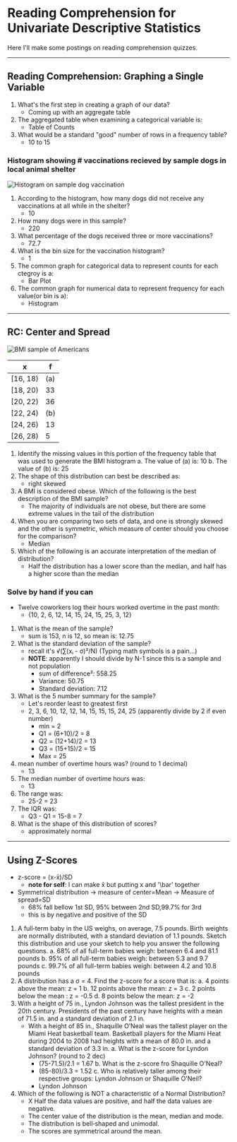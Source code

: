# Reading Comprehension for Univariate Descriptive Statistics
Here I'll make some postings on reading comprehension quizzes.

---

## Reading Comprehension: Graphing a Single Variable
1. What's the first step in creating a graph of our data?
    - Coming up with an aggregate table
2. The aggregated table when examining a categorical variable is:
    - Table of Counts
3. What would be a standard "good" number of rows in a frequency table?
    - 10 to 15

### Histogram showing # vaccinations recieved by sample dogs in local animal shelter
![Histogram on sample dog vaccination](https://prod-edxapp.edx-cdn.org/assets/courseware/v1/262c8caa26fa4c38e23034988a8e9573/asset-v1:UTAustinX+UT.7.11x+2T2017+type@asset+block/IMAGE_R1-1.jpg "histogram on sample dog vaccination")

1. According to the histogram, how many dogs did not receive any vaccinations at all while in the shelter?
    - 10
2. How many dogs were in this sample?
    - 220
3. What percentage of the dogs received three or more vaccinations?
    - 72.7
4. What is the bin size for the vaccination histogram?
    - 1
5. The common graph for categorical data to represent counts for each ctegroy is a:
    - Bar Plot
6. The common graph for numerical data to represent frequency for each value(or bin is a):
    - Histogram

---

## RC: Center and Spread
![BMI sample of Americans](https://prod-edxapp.edx-cdn.org/assets/courseware/v1/cd0a9aa1dc6a45a4a638f02b7c22d8a2/asset-v1:UTAustinX+UT.7.11x+2T2017+type@asset+block/WEEK_2__Video_5.png "BMI Sample of Americans")

|   x    |  f   | 
|--------|------|
|[16, 18)| (a)  | 
|[18, 20)|  33  |
|[20, 22)|  36  |
|[22, 24)|  (b) |
|[24, 26)|  13  |
|[26, 28)|  5   |

1. Identify the missing values in this portion of the frequency table that was used to generate the BMI histogram
    a. The value of (a) is: 10
    b. The value of (b) is: 25
2. The shape of this distribution can best be described as: 
    - right skewed
3. A BMI is considered obese. Which of the following is the best description of the BMI sample?
    - The majority of individuals are not obese, but there are some extreme values in the tail of the distribution
4. When you are comparing two sets of data, and one is strongly skewed and the other is symmetric, which measure of center should you choose for the comparison?
    - Median
5. Which of the following is an accurate interpretation of the median of distribution?
    - Half the distribution has a lower score than the median, and half has a higher score than the median

### Solve by hand if you can
- Twelve coworkers log their hours worked overtime in the past month:
    - {10, 2, 6, 12, 14, 15, 24, 15, 25, 3, 12}
1. What is the mean of the sample?
    - sum is 153, n is  12, so mean is: 12.75
2. What is the standard deviation of the sample?
    - recall it's  √(∑(xᵢ - σ)²/N) (Typing math symbols is a pain...)
    - **NOTE**: apparently I should divide by N-1 since this is a sample and not population
        - sum of difference²: 558.25
        - Variance: 50.75
        - Standard deviation: 7.12
3. What is the 5 number summary for the sample?
    - Let's reorder least to greatest first
    - 2, 3, 6, 10, 12, 12, 14, 15, 15, 15, 24, 25 (apparently divide by 2 if even number)
        - min = 2
        - Q1 = (6+10)/2 = 8
        - Q2 = (12+14)/2 = 13
        - Q3 = (15+15)/2 = 15
        - Max = 25
4. mean number of overtime hours was? (round to 1 decimal)
    - 13
5. The median number of overtime hours was:
    - 13
6. The range was:
    - 25-2 = 23
7. The IQR was:
    - Q3 - Q1 = 15-8 = 7
8. What is the shape of this distribution of scores?
    - approximately normal

___
## Using Z-Scores
- z-score = (x-x̄)/SD
    - **note for self**: I can make x̄ but putting x and '\bar' together
- Symmetrical distribution -> measure of center=Mean -> Measure of spread=SD
    - 68% fall bellow 1st SD, 95% between 2nd SD,99.7% for 3rd
    - this is by negative and positive of the SD
1. A full‐term baby in the US weighs, on average, 7.5 pounds.  Birth weights are normally distributed, with a standard deviation of 1.1 pounds.  Sketch this distribution and use your sketch to help you answer the following questions.
    a. 68% of all full-term babies weigh: between 6.4 and 81.1 pounds
    b. 95% of all full-term babies weigh: between 5.3 and 9.7 pounds 
    c. 99.7% of all full-term babies weigh: between 4.2 and 10.8 pounds
2. A distribution has a σ = 4.  Find the z-score for a score that is:
    a. 4 points above the mean: z = 1
    b. 12 points above the mean: z = 3
    c. 2 points below the mean : z = -0.5
    d. 8 points below the mean: z = -2 
3. With a height of 75 in., Lyndon Johnson was the tallest president in the 20th century.  Presidents of the past century have heights with a mean of 71.5 in. and a standard deviation of 2.1 in.
    - With a height of 85 in., Shaquille O’Neal was the tallest player on the Miami Heat basketball team.  Basketball players for the Miami Heat during 2004 to 2008 had heights with a mean of 80.0 in. and a standard deviation of 3.3 in.
    a. What is the z-score for Lyndon Johnson? (round to 2 dec)
        - (75-71.5)/2.1 = 1.67
    b. What is the z-score fro Shaquille O'Neal?
        - (85-80)/3.3 = 1.52
    c. Who is relatively taller among their respective groups: Lyndon Johnson or Shaquille O'Neil?
        - Lyndon Johnson
4. Which of the following is NOT a characteristic of a Normal Distribution?
    - X Half the data values are positive, and half the data values are negative.
    - The center value of the distribution is the mean, median and mode.
    - The distribution is bell‐shaped and unimodal.
    - The scores are symmetrical around the mean.
